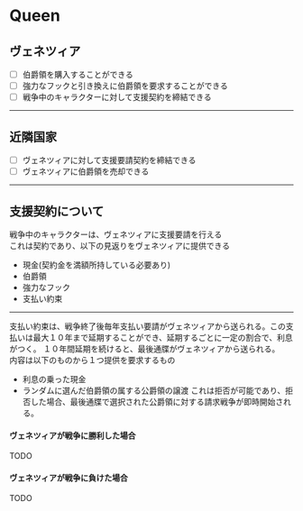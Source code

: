 # Queen

## ヴェネツィア
- [ ] 伯爵領を購入することができる
- [ ] 強力なフックと引き換えに伯爵領を要求することができる
- [ ] 戦争中のキャラクターに対して支援契約を締結できる
---
## 近隣国家
- [ ] ヴェネツィアに対して支援要請契約を締結できる
- [ ] ヴェネツィアに伯爵領を売却できる
---
## 支援契約について
戦争中のキャラクターは、ヴェネツィアに支援要請を行える  
これは契約であり、以下の見返りをヴェネツィアに提供できる
- 現金(契約金を満額所持している必要あり)
- 伯爵領
- 強力なフック
- 支払い約束
---
支払い約束は、戦争終了後毎年支払い要請がヴェネツィアから送られる。この支払いは最大１０年まで延期することができ、延期するごとに一定の割合で、利息がつく。
１０年間延期を続けると、最後通牒がヴェネツィアから送られる。  
内容は以下のものから１つ提供を要求するもの
- 利息の乗った現金
- ランダムに選んだ伯爵領の属する公爵領の譲渡
これは拒否が可能であり、拒否した場合、最後通牒で選択された公爵領に対する請求戦争が即時開始される。

#### ヴェネツィアが戦争に勝利した場合
TODO
#### ヴェネツィアが戦争に負けた場合
TODO